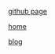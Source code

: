 [github page](http://calamus.wiki)

[home](https://www.calamus.xyz)

[blog](https://www.cnblogs.com/calamus)

